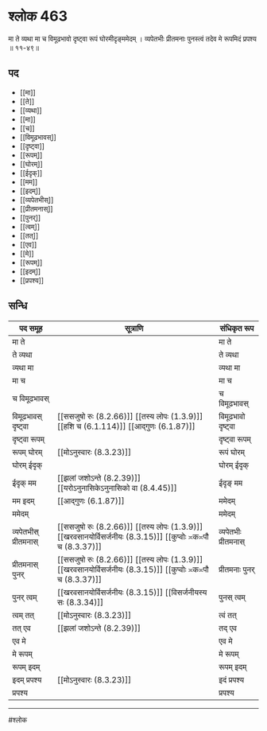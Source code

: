 # श्लोक 463

मा ते व्यथा मा च विमूढभावो
दृष्ट्वा रूपं घोरमीदृङ्ममेदम् ।
व्यपेतभीः प्रीतमनाः पुनस्त्वं
तदेव मे रूपमिदं प्रपश्य ॥ ११-४९॥


## पद 

- [[मा]]
- [[ते]]
- [[व्यथा]]
- [[मा]]
- [[च]]
- [[विमूढभावस्]]
- [[दृष्ट्वा]]
- [[रूपम्]]
- [[घोरम्]]
- [[ईदृक्]]
- [[मम]]
- [[इदम्]]
- [[व्यपेतभीस्]]
- [[प्रीतमनास्]]
- [[पुनर्]]
- [[त्वम्]]
- [[तत्]]
- [[एव]]
- [[मे]]
- [[रूपम्]]
- [[इदम्]]
- [[प्रपश्य]]

## सन्धि

| पद समूह | सूत्राणि | संधिकृत रूप |
| ----- | ----- | ----- |
| मा ते |  | मा ते |
| ते व्यथा |  | ते व्यथा |
| व्यथा मा |  | व्यथा मा |
| मा च |  | मा च |
| च विमूढभावस् |  | च विमूढभावस् |
| विमूढभावस् दृष्ट्वा |  [[ससजुषो रुः (8.2.66)]] [[तस्य लोपः (1.3.9)]] [[हशि च (6.1.114)]] [[आद्गुणः (6.1.87)]] | विमूढभावो दृष्ट्वा |
| दृष्ट्वा रूपम् |  | दृष्ट्वा रूपम् |
| रूपम् घोरम् |  [[मोऽनुस्वारः (8.3.23)]] | रूपं घोरम् |
| घोरम् ईदृक् |  | घोरम् ईदृक् |
| ईदृक् मम |  [[झलां जशोऽन्ते (8.2.39)]] [[यरोऽनुनासिकेऽनुनासिको वा (8.4.45)]] | ईदृङ् मम |
| मम इदम् |  [[आद्गुणः (6.1.87)]] | ममेदम् |
| ममेदम् |  | ममेदम् |
| व्यपेतभीस् प्रीतमनास् |  [[ससजुषो रुः (8.2.66)]] [[तस्य लोपः (1.3.9)]] [[खरवसानयोर्विसर्जनीयः (8.3.15)]] [[कुप्वोः ≍क≍पौ च (8.3.37)]] | व्यपेतभीः प्रीतमनास् |
| प्रीतमनास् पुनर् |  [[ससजुषो रुः (8.2.66)]] [[तस्य लोपः (1.3.9)]] [[खरवसानयोर्विसर्जनीयः (8.3.15)]] [[कुप्वोः ≍क≍पौ च (8.3.37)]] | प्रीतमनाः पुनर् |
| पुनर् त्वम् |  [[खरवसानयोर्विसर्जनीयः (8.3.15)]] [[विसर्जनीयस्य सः (8.3.34)]] | पुनस् त्वम् |
| त्वम् तत् |  [[मोऽनुस्वारः (8.3.23)]] | त्वं तत् |
| तत् एव |  [[झलां जशोऽन्ते (8.2.39)]] | तद् एव |
| एव मे |  | एव मे |
| मे रूपम् |  | मे रूपम् |
| रूपम् इदम् |  | रूपम् इदम् |
| इदम् प्रपश्य |  [[मोऽनुस्वारः (8.3.23)]] | इदं प्रपश्य |
| प्रपश्य |  | प्रपश्य |


---

#श्लोक
